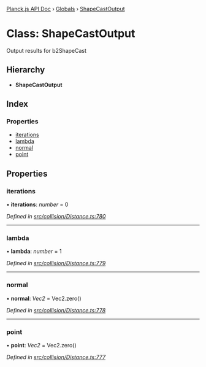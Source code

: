 [Planck.js API Doc](../README.md) › [Globals](../globals.md) › [ShapeCastOutput](shapecastoutput.md)

# Class: ShapeCastOutput

Output results for b2ShapeCast

## Hierarchy

* **ShapeCastOutput**

## Index

### Properties

* [iterations](shapecastoutput.md#iterations)
* [lambda](shapecastoutput.md#lambda)
* [normal](shapecastoutput.md#normal)
* [point](shapecastoutput.md#point)

## Properties

###  iterations

• **iterations**: *number* = 0

*Defined in [src/collision/Distance.ts:780](https://github.com/shakiba/planck.js/blob/6ab76c7/src/collision/Distance.ts#L780)*

___

###  lambda

• **lambda**: *number* = 1

*Defined in [src/collision/Distance.ts:779](https://github.com/shakiba/planck.js/blob/6ab76c7/src/collision/Distance.ts#L779)*

___

###  normal

• **normal**: *Vec2* = Vec2.zero()

*Defined in [src/collision/Distance.ts:778](https://github.com/shakiba/planck.js/blob/6ab76c7/src/collision/Distance.ts#L778)*

___

###  point

• **point**: *Vec2* = Vec2.zero()

*Defined in [src/collision/Distance.ts:777](https://github.com/shakiba/planck.js/blob/6ab76c7/src/collision/Distance.ts#L777)*
